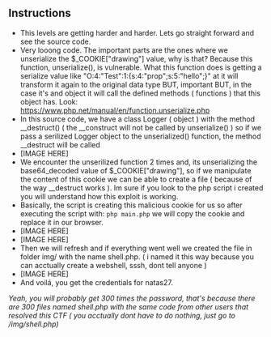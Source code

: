 ## Instructions

- This levels are getting harder and harder. Lets go straight forward and see the source code.
- Very looong code. The important parts are the ones where we unserialize the \$_COOKIE["drawing"] value, why is that? Because this function, unserialize(), is vulnerable. What this function does is getting a serialize value like "O:4:"Test":1:{s:4:"prop";s:5:"hello";}" at it will transform it again to the original data type BUT, important BUT, in the case it's and object it will call the defined methods ( functions ) that this object has. Look: https://www.php.net/manual/en/function.unserialize.php
- In this source code, we have a class Logger ( object ) with the method __destruct() ( the __construct will not be called by unserialize() ) so if we pass a serilized Logger object to the unserialized() function, the method __destruct will be called
- [IMAGE HERE]
- We encounter the unserilized function 2 times and, its unserializing the base64_decoded value of \$_COOKIE["drawing"], so if we manipulate the content of this cookie we can be able to create a file ( because of the way __destruct works ). Im sure if you look to the php script i created you will understand how this exploit is working.
- Basically, the script is creating this malicious cookie for us so after executing the script with: `php main.php` we will copy the cookie and replace it in our browser.
- [IMAGE HERE]
- [IMAGE HERE]
- Then we will refresh and if everything went well we created the file in folder img/ with the name shell.php. ( i named it this way because you can acctually create a webshell, sssh, dont tell anyone )
- [IMAGE HERE]
- And voilá, you get the credentials for natas27.

*Yeah, you will probably get 300 times the password, that's because there are 300 files named shell.php with the same code from other users that resolved this CTF ( you acctually dont have to do nothing, just go to /img/shell.php)*